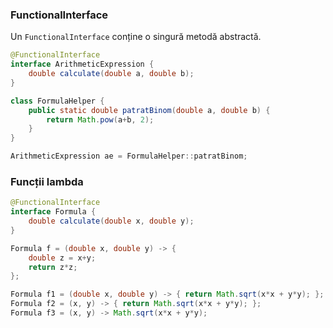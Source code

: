 ### FunctionalInterface

Un `FunctionalInterface` conține o singură metodă abstractă.

```java
@FunctionalInterface
interface ArithmeticExpression {
	double calculate(double a, double b);
}

class FormulaHelper {
	public static double patratBinom(double a, double b) {
		return Math.pow(a+b, 2);
	}
}

ArithmeticExpression ae = FormulaHelper::patratBinom;
```

### Funcții lambda

```java
@FunctionalInterface
interface Formula {
	double calculate(double x, double y);
}

Formula f = (double x, double y) -> {
	double z = x+y;
	return z*z;
};

Formula f1 = (double x, double y) -> { return Math.sqrt(x*x + y*y); };
Formula f2 = (x, y) -> { return Math.sqrt(x*x + y*y); };
Formula f3 = (x, y) -> Math.sqrt(x*x + y*y);
```
